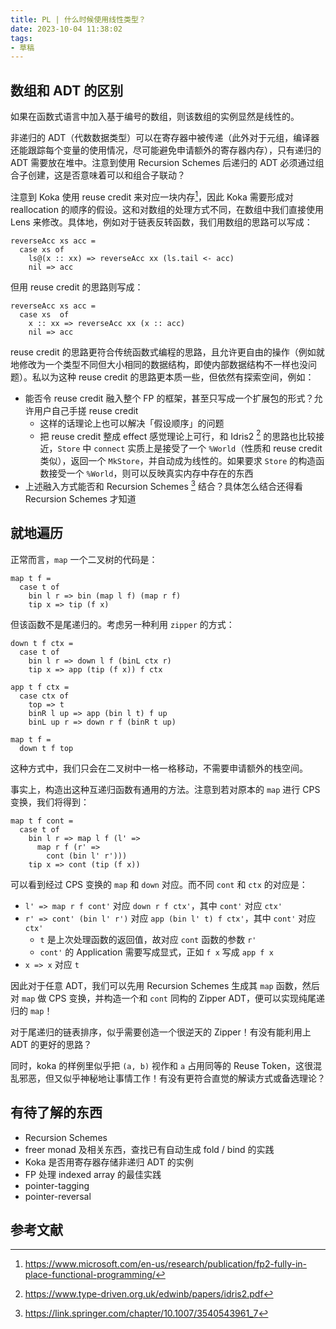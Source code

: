 ```yaml
---
title: PL | 什么时候使用线性类型？
date: 2023-10-04 11:38:02
tags:
- 草稿
---
```


## 数组和 ADT 的区别

如果在函数式语言中加入基于编号的数组，则该数组的实例显然是线性的。

非递归的 ADT（代数数据类型）可以在寄存器中被传递（此外对于元组，编译器还能跟踪每个变量的使用情况，尽可能避免申请额外的寄存器内存），只有递归的 ADT 需要放在堆中。注意到使用 Recursion Schemes 后递归的 ADT 必须通过组合子创建，这是否意味着可以和组合子联动？

注意到 Koka 使用 reuse credit 来对应一块内存[^1]，因此 Koka 需要形成对 reallocation 的顺序的假设。这和对数组的处理方式不同，在数组中我们直接使用 Lens 来修改。具体地，例如对于链表反转函数，我们用数组的思路可以写成：

```
reverseAcc xs acc =
  case xs of
    ls@(x :: xx) => reverseAcc xx (ls.tail <- acc)
    nil => acc
```

但用 reuse credit 的思路则写成：

```
reverseAcc xs acc =
  case xs  of
    x :: xx => reverseAcc xx (x :: acc)
    nil => acc
```

reuse credit 的思路更符合传统函数式编程的思路，且允许更自由的操作（例如就地修改为一个类型不同但大小相同的数据结构，即使内部数据结构不一样也没问题）。私以为这种 reuse credit 的思路更本质一些，但依然有探索空间，例如：

- 能否令 reuse credit 融入整个 FP 的框架，甚至只写成一个扩展包的形式？允许用户自己手搓 reuse credit
  - 这样的话理论上也可以解决「假设顺序」的问题
  - 把 reuse credit 整成 effect 感觉理论上可行，和 Idris2 [^3] 的思路也比较接近，`Store` 中 `connect` 实质上是接受了一个 `%World`（性质和 reuse credit 类似），返回一个 `MkStore`，并自动成为线性的。如果要求 `Store` 的构造函数接受一个 `%World`，则可以反映真实内存中存在的东西
- 上述融入方式能否和 Recursion Schemes [^2] 结合？具体怎么结合还得看 Recursion Schemes 才知道

## 就地遍历

正常而言，`map` 一个二叉树的代码是：

```
map t f =
  case t of
    bin l r => bin (map l f) (map r f)
    tip x => tip (f x)
```

但该函数不是尾递归的。考虑另一种利用 `zipper` 的方式：

```
down t f ctx =
  case t of
    bin l r => down l f (binL ctx r)
    tip x => app (tip (f x)) f ctx

app t f ctx =
  case ctx of
    top => t
    binR l up => app (bin l t) f up
    binL up r => down r f (binR t up)

map t f =
  down t f top
```

这种方式中，我们只会在二叉树中一格一格移动，不需要申请额外的栈空间。

事实上，构造出这种互递归函数有通用的方法。注意到若对原本的 `map` 进行 CPS 变换，我们将得到：

```
map t f cont =
  case t of
    bin l r => map l f (l' =>
      map r f (r' =>
        cont (bin l' r')))
    tip x => cont (tip (f x))
```

可以看到经过 CPS 变换的 `map` 和 `down` 对应。而不同 `cont` 和 `ctx` 的对应是：

- `l' => map r f cont'` 对应 `down r f ctx'`，其中 `cont'` 对应 `ctx'`
- `r' => cont' (bin l' r')` 对应 `app (bin l' t) f ctx'`，其中 `cont'` 对应 `ctx'`
  - `t` 是上次处理函数的返回值，故对应 `cont` 函数的参数 `r'`
  - `cont'` 的 Application 需要写成显式，正如 `f x` 写成 `app f x`
- `x => x` 对应 `t`

因此对于任意 ADT，我们可以先用 Recursion Schemes 生成其 `map` 函数，然后对 `map` 做 CPS 变换，并构造一个和 `cont` 同构的 Zipper ADT，便可以实现纯尾递归的 `map`！

对于尾递归的链表排序，似乎需要创造一个很逆天的 Zipper！有没有能利用上 ADT 的更好的思路？

同时，koka 的样例里似乎把 `(a, b)` 视作和 `a` 占用同等的 Reuse Token，这很混乱邪恶，但又似乎神秘地让事情工作！有没有更符合直觉的解读方式或备选理论？

## 有待了解的东西

- Recursion Schemes
- freer monad 及相关东西，查找已有自动生成 fold / bind 的实践
- Koka 是否用寄存器存储非递归 ADT 的实例
- FP 处理 indexed array 的最佳实践
- pointer-tagging
- pointer-reversal

## 参考文献

[^1]:https://www.microsoft.com/en-us/research/publication/fp2-fully-in-place-functional-programming/
[^2]:https://link.springer.com/chapter/10.1007/3540543961_7
[^3]:https://www.type-driven.org.uk/edwinb/papers/idris2.pdf
